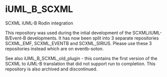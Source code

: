 # iUML_B_SCXML
SCXML iUML-B Rodin integration

This repository was used during the intial development of the SCXML/iUML-B/Event-B developments.
It has now been split into 3 separate repositories SCXML_EMF, SCXML_EVENTB and SCXML_SIRIUS. 
Please use these 3 repositories instead which are on eventb-soton.

See also iUML_B_SCXML_old_plugin - this contains the first version of the SCXML to 
iUML-B translation that did not support run to completion. This repository is also archived
and discontinued.

